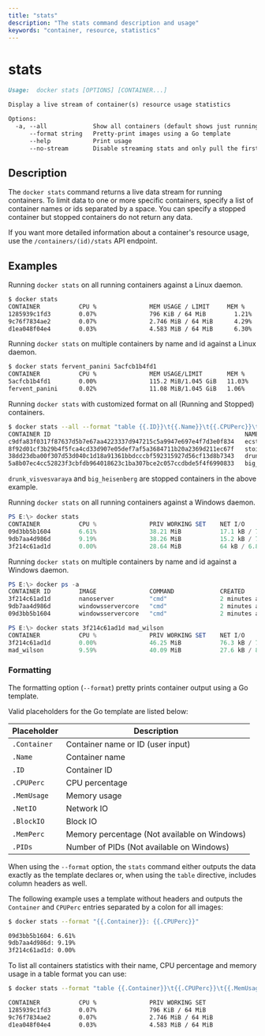 ```yaml
---
title: "stats"
description: "The stats command description and usage"
keywords: "container, resource, statistics"
---
```


<!-- This file is maintained within the docker/docker Github
     repository at https://github.com/docker/docker/. Make all
     pull requests against that repo. If you see this file in
     another repository, consider it read-only there, as it will
     periodically be overwritten by the definitive file. Pull
     requests which include edits to this file in other repositories
     will be rejected.
-->

# stats

```markdown
Usage:  docker stats [OPTIONS] [CONTAINER...]

Display a live stream of container(s) resource usage statistics

Options:
  -a, --all             Show all containers (default shows just running)
      --format string   Pretty-print images using a Go template
      --help            Print usage
      --no-stream       Disable streaming stats and only pull the first result
```

## Description

The `docker stats` command returns a live data stream for running containers. To limit data to one or more specific containers, specify a list of container names or ids separated by a space. You can specify a stopped container but stopped containers do not return any data.

If you want more detailed information about a container's resource usage, use the `/containers/(id)/stats` API endpoint.

## Examples

Running `docker stats` on all running containers against a Linux daemon.

```bash
$ docker stats
CONTAINER           CPU %               MEM USAGE / LIMIT     MEM %               NET I/O             BLOCK I/O
1285939c1fd3        0.07%               796 KiB / 64 MiB        1.21%               788 B / 648 B       3.568 MB / 512 KB
9c76f7834ae2        0.07%               2.746 MiB / 64 MiB      4.29%               1.266 KB / 648 B    12.4 MB / 0 B
d1ea048f04e4        0.03%               4.583 MiB / 64 MiB      6.30%               2.854 KB / 648 B    27.7 MB / 0 B
```

Running `docker stats` on multiple containers by name and id against a Linux daemon.

```bash
$ docker stats fervent_panini 5acfcb1b4fd1
CONTAINER           CPU %               MEM USAGE/LIMIT       MEM %               NET I/O
5acfcb1b4fd1        0.00%               115.2 MiB/1.045 GiB   11.03%              1.422 kB/648 B
fervent_panini      0.02%               11.08 MiB/1.045 GiB   1.06%               648 B/648 B
```

Running `docker stats` with customized format on all (Running and Stopped) containers.

```bash
$ docker stats --all --format "table {{.ID}}\t{{.Name}}\t{{.CPUPerc}}\t{{.MemUsage}}"
CONTAINER ID                                                       NAME                     CPU %               MEM USAGE / LIMIT
c9dfa83f0317f87637d5b7e67aa4223337d947215c5a9947e697e4f7d3e0f834   ecstatic_noether         0.00%               56KiB / 15.57GiB
8f92d01cf3b29b4f5fca4cd33d907e05def7af5a3684711b20a2369d211ec67f   stoic_goodall            0.07%               32.86MiB / 15.57GiB
38dd23dba00f307d53d040c1d18a91361bbdcccbf592315927d56cf13d8b7343   drunk_visvesvaraya       0.00%               0B / 0B
5a8b07ec4cc52823f3cbfdb964018623c1ba307bce2c057ccdbde5f4f6990833   big_heisenberg           0.00%               0B / 0B
```

`drunk_visvesvaraya` and `big_heisenberg` are stopped containers in the above example.

Running `docker stats` on all running containers against a Windows daemon.

```powershell
PS E:\> docker stats
CONTAINER           CPU %               PRIV WORKING SET    NET I/O             BLOCK I/O
09d3bb5b1604        6.61%               38.21 MiB           17.1 kB / 7.73 kB   10.7 MB / 3.57 MB
9db7aa4d986d        9.19%               38.26 MiB           15.2 kB / 7.65 kB   10.6 MB / 3.3 MB
3f214c61ad1d        0.00%               28.64 MiB           64 kB / 6.84 kB     4.42 MB / 6.93 MB
```

Running `docker stats` on multiple containers by name and id against a Windows daemon.

```powershell
PS E:\> docker ps -a
CONTAINER ID        IMAGE               COMMAND             CREATED             STATUS              PORTS               NAMES
3f214c61ad1d        nanoserver          "cmd"               2 minutes ago       Up 2 minutes                            big_minsky
9db7aa4d986d        windowsservercore   "cmd"               2 minutes ago       Up 2 minutes                            mad_wilson
09d3bb5b1604        windowsservercore   "cmd"               2 minutes ago       Up 2 minutes                            affectionate_easley

PS E:\> docker stats 3f214c61ad1d mad_wilson
CONTAINER           CPU %               PRIV WORKING SET    NET I/O             BLOCK I/O
3f214c61ad1d        0.00%               46.25 MiB           76.3 kB / 7.92 kB   10.3 MB / 14.7 MB
mad_wilson          9.59%               40.09 MiB           27.6 kB / 8.81 kB   17 MB / 20.1 MB
```

### Formatting

The formatting option (`--format`) pretty prints container output
using a Go template.

Valid placeholders for the Go template are listed below:

Placeholder  | Description
------------ | --------------------------------------------
`.Container` | Container name or ID (user input)
`.Name`      | Container name
`.ID`        | Container ID
`.CPUPerc`   | CPU percentage
`.MemUsage`  | Memory usage
`.NetIO`     | Network IO
`.BlockIO`   | Block IO
`.MemPerc`   | Memory percentage (Not available on Windows)
`.PIDs`      | Number of PIDs (Not available on Windows)


When using the `--format` option, the `stats` command either
outputs the data exactly as the template declares or, when using the
`table` directive, includes column headers as well.

The following example uses a template without headers and outputs the
`Container` and `CPUPerc` entries separated by a colon for all images:

```bash
$ docker stats --format "{{.Container}}: {{.CPUPerc}}"

09d3bb5b1604: 6.61%
9db7aa4d986d: 9.19%
3f214c61ad1d: 0.00%
```

To list all containers statistics with their name, CPU percentage and memory
usage in a table format you can use:

```bash
$ docker stats --format "table {{.Container}}\t{{.CPUPerc}}\t{{.MemUsage}}"

CONTAINER           CPU %               PRIV WORKING SET
1285939c1fd3        0.07%               796 KiB / 64 MiB
9c76f7834ae2        0.07%               2.746 MiB / 64 MiB
d1ea048f04e4        0.03%               4.583 MiB / 64 MiB
```
